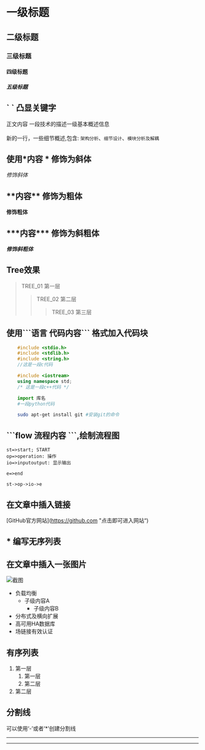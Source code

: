 # 一级标题
## 二级标题
### 三级标题
#### 四级标题
##### 五级标题


## \` \` 凸显关键字
正文内容 一段技术的描述一级基本概述信息 </br></br>
新的一行，一些细节概述,包含: `架构分析`、`细节设计`、`模块分析及解耦`

## 使用\*内容 \* 修饰为斜体
*修饰斜体*

## \*\*内容\*\* 修饰为粗体
**修饰粗体**

## \*\*\*内容\*\*\* 修饰为斜粗体
***修饰斜粗体***

## Tree效果
> TREE_01 第一层
>> TREE_02 第二层
>>> TREE_03 第三层

## 使用\`\`\`语言 代码内容\`\`\` 格式加入代码块

```c
	#include <stdio.h>
	#include <stdlib.h>
	#include <string.h>
	//这是一段c代码
```

```cpp
	#include <iostream>
	using namespace std;
	/* 这是一段c++代码 */
```
```python
	import 库名
	#一段python代码
```
```bash
	sudo apt-get install git #安装git的命令
```

## \`\`\`flow 流程内容 \`\`\`,绘制流程图

```flow
st=>start; START
op=>operation: 操作
io=>inputoutput: 显示输出

e=>end

st->op->io->e
```
## 在文章中插入链接
[GitHub官方网站](https://github.com "点击即可进入网站“)
## \* 编写无序列表

## 在文章中插入一张图片
![截图](https://alifei01.cfp.cn/creative/vcg/800/version23/VCG41171554821.jpg)

* 负载均衡
	* 子级内容A
		* 子级内容B
* 分布式及横向扩展
* 高可用HA数据库
* 场链接有效认证

## 有序列表

1. 第一层
	1. 第一层
	2. 第二层
2. 第二层

## 分割线

可以使用‘-’或者‘*’创建分割线</br>

- - -
* * *

